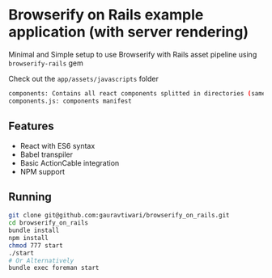 # Browserify on Rails example application (with server rendering)
Minimal and Simple setup to use Browserify with Rails asset pipeline using `browserify-rails` gem

Check out the `app/assets/javascripts` folder
```bash
components: Contains all react components splitted in directories (same namespace as rails views)
components.js: components manifest
```
## Features
* React with ES6 syntax
* Babel transpiler
* Basic ActionCable integration
* NPM support

## Running
```bash
git clone git@github.com:gauravtiwari/browserify_on_rails.git
cd browserify_on_rails
bundle install
npm install
chmod 777 start
./start
# Or Alternatively
bundle exec foreman start
```

